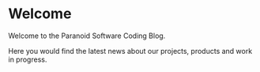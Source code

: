 # Welcome

Welcome to the Paranoid Software Coding Blog.

Here you would find the latest news about our projects, products and work in progress.
